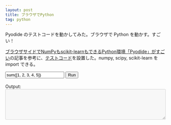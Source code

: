 ```yaml
---
layout: post
title: ブラウザでPython
tag: python
---
```

Pyodide のテストコードを動かしてみた。ブラウザで Python を動かす。すごい！

[ブラウザサイドでNumPyもscikit-learnもできるPython環境「Pyodide」がすごい](https://zenn.dev/bluepost/articles/93d1fa8eabce99)の記事を参考に、[テストコード](https://zenn.dev/bluepost/articles/93d1fa8eabce99#:~:text=https%3A//pyodide.org/en/stable/usage/quickstart.html%23alternative%2Dexample)を設置した。numpy, scipy, scikit-learn を import できる。

<script src="https://cdn.jsdelivr.net/pyodide/v0.21.0/full/pyodide.js"></script>

<input id="code" value="sum([1, 2, 3, 4, 5])" />
<button onclick="evaluatePython()">Run</button>
<br />
<br />
<div>Output:</div>
<textarea id="output" style="width: 100%;" rows="6" disabled></textarea>

<script>
    const output = document.getElementById("output");
    const code = document.getElementById("code");

    function addToOutput(s) {
    output.value += ">>>" + code.value + "\n" + s + "\n";
    }

    output.value = "Initializing...\n";
    // init Pyodide
    async function main() {
    let pyodide = await loadPyodide();
    await pyodide.loadPackage("numpy");
    await pyodide.loadPackage("scipy");
    await pyodide.loadPackage("scikit-learn");
    output.value += "Ready!\n";
    return pyodide;
    }
    let pyodideReadyPromise = main();

    async function evaluatePython() {
    let pyodide = await pyodideReadyPromise;
    try {
        let output = pyodide.runPython(code.value);
        addToOutput(output);
    } catch (err) {
        addToOutput(err);
    }
    }
</script>
